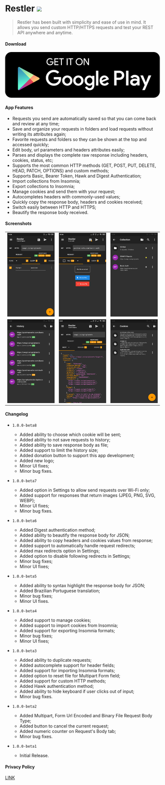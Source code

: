 # Restler ![](https://img.shields.io/badge/version-1.0.0--beta6-green.svg)

> Restler has been built with simplicity and ease of use in mind. It allows you send custom HTTP/HTTPS requests and test your REST API anywhere and anytime.

#### Download

[![](img/google-play.png)](https://rebrand.ly/restler-android-app)

#### App Features

* Requests you send are automatically saved so that you can come back and review at any time;
* Save and organize your requests in folders and load requests without writing its attributes again;
* Favorite requests and folders so they can be shown at the top and accessed quickly;
* Edit body, url parameters and headers attributes easily;
* Parses and displays the complete raw response including headers, cookies, status, etc;
* Supports the most common HTTP methods (GET, POST, PUT, DELETE, HEAD, PATCH, OPTIONS) and custom methods;
* Supports Basic, Bearer Token, Hawk and Digest Authentication;
* Import collections from Insomnia;
* Export collections to Insomnia;
* Manage cookies and send them with your request;
* Autocompletes headers with commonly-used values;
* Quickly copy the response body, headers and cookies received;
* Switch easily between HTTP and HTTPS;
* Beautify the response body received.

#### Screenshots

|                |                |                |
| -------------- | -------------- | -------------- |
| ![](img/1.png) | ![](img/2.png) | ![](img/3.png) |
| ![](img/4.png) | ![](img/5.png) | ![](img/6.png) |

#### Changelog

* `1.0.0-beta8`
  * Added ability to choose which cookie will be sent;
  * Added ability to not save requests to history;
  * Added ability to save response body as file;
  * Added support to limit the history size;
  * Added donation button to support this app development;
  * Added new logo;
  * Minor UI fixes;
  * Minor bug fixes.

* `1.0.0-beta7`
  * Added option in Settings to allow send requests over Wi-Fi only;
  * Added support for responses that return images (JPEG, PNG, SVG, WEBP);
  * Minor UI fixes;
  * Minor bug fixes.

* `1.0.0-beta6`
  * Added Digest authentication method;
  * Added ability to beautify the response body for JSON;
  * Added ability to copy headers and cookies values from response;
  * Added support to automatically handle request redirects;
  * Added max redirects option in Settings;
  * Added option to disable following redirects in Settings;
  * Minor bug fixes;
  * Minor UI fixes;

* `1.0.0-beta5`
  * Added ability to syntax highlight the response body for JSON;
  * Added Brazilian Portuguese translation;
  * Minor bug fixes;
  * Minor UI fixes.

* `1.0.0-beta4`
  - Added support to manage cookies;
  - Added support to import cookies from Insomnia;
  - Added support for exporting Insomnia formats;
  - Minor bug fixes;
  - Minor UI fixes;

* `1.0.0-beta3`
  - Added ability to duplicate requests;
  - Added autocomplete support for header fields;
  - Added support for importing Insomnia formats;
  - Added option to reset file for Multipart Form field;
  - Added support for custom HTTP methods;
  - Added Hawk authentication method;
  - Added ability to hide keyboard if user clicks out of input;
  - Minor bug fixes.

* `1.0.0-beta2`
  - Added Multipart, Form Url Encoded and Binary File Request Body Type;
  - Added button to cancel the current request;
  - Added numeric counter on Request's Body tab;
  - Minor bug fixes.

* `1.0.0-beta1`
  * Initial Release.

#### Privacy Policy

[LINK](http://restler.tiagohm.xyz/privacy-policy.html)
